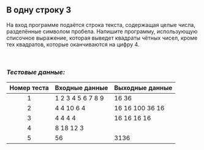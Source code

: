 ## В одну строку 3

На вход программе подаётся строка текста, содержащая целые числа, разделённые символом пробела. Напишите программу, использующую списочное выражение,
которая выведет квадраты чётных чисел, кроме тех квадратов, которые оканчиваются на цифру 4.

<br>

### *Тестовые данные:*

| Номер теста | Входные данные    | Выходные данные |
|:-----------:|-------------------|-----------------|
|      1      | 1 2 3 4 5 6 7 8 9 | 16 36           |
|      2      | 4 4 10 6 4        | 16 16 100 36 16 |
|      3      | 4 4 4 4           | 16 16 16 16     |
|      4      | 8 18 12 3         |                 |
|      5      | 56                | 3136            |